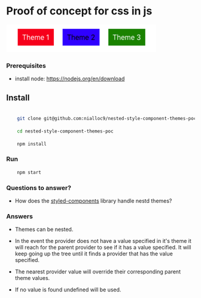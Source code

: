 # Proof of concept for css in js

<p float="left">
    <img src="https://raw.githubusercontent.com/nialloc9/nested-style-component-themes-poc/master/screenshots/themes.png" alt='3 differant themes' width="400" margin="50">
</p>


### Prerequisites

- install node: <a href="https://nodejs.org/en/download">https://nodejs.org/en/download</a>

## Install

```sh

    git clone git@github.com:nialloc9/nested-style-component-themes-poc.git

    cd nested-style-component-themes-poc

    npm install
```

### Run

```sh
    npm start
```

### Questions to answer?

- How does the <a href="https://www.styled-components.com/">styled-components</a> library handle nestd themes?

### Answers

- Themes can be nested.

- In the event the provider does not have a value specified in it's theme it will reach for the parent provider to see if it has a value specified. It will keep going up the tree until it finds a provider that has the value specified.

- The nearest provider value will override their corresponding parent theme values.

- If no value is found undefined will be used.
